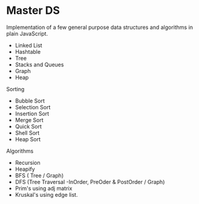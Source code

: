 # Master DS
Implementation of a few general purpose data structures and algorithms in plain JavaScript.

- Linked List
- Hashtable
- Tree
- Stacks and Queues
- Graph
- Heap

Sorting
 - Bubble Sort
 - Selection Sort
 - Insertion Sort
 - Merge Sort
 - Quick Sort
 - Shell Sort
 - Heap Sort


Algorithms
- Recursion
- Heapify
- BFS ( Tree / Graph) 
- DFS (Tree Traversal -InOrder, PreOder & PostOrder / Graph)
- Prim's using adj matrix
- Kruskal's using edge list.
